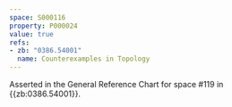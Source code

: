 ```yaml
---
space: S000116
property: P000024
value: true
refs:
- zb: "0386.54001"
  name: Counterexamples in Topology
---
```


Asserted in the General Reference Chart for space #119 in
{{zb:0386.54001}}.
